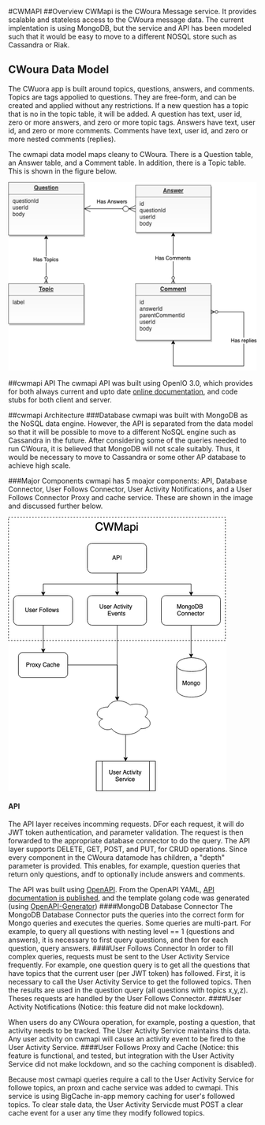 #CWMAPI
##Overview
CWMapi is the CWoura Message service.  It provides scalable and stateless access to the CWoura message data.  The current implentation is using MongoDB, but the service and API has been modeled such that it would be easy to move to a different NOSQL store such as Cassandra or Riak.

## CWoura Data Model
The CWuora app is built around topics, questions, answers, and comments.  Topics are tags appolied to questions.  They are free-form, and can be created and applied without any restrictions.  If a new question has a topic that is no in the topic table, it will be added.  A question has text, user id, zero or more answers, and zero or more topic tags.  Answers have text, user id, and zero or more comments.  Comments have text, user id, and zero or more nested comments (replies).  

The cwmapi data model maps cleany to CWoura.  There is a Question table, an Answer table, and a Comment table. In addition, there is a Topic table.  This is shown in the figure below.

![](./images/CWMAPIDataModel.png)

##cwmapi API
The cwmapi API was built using OpenIO 3.0, which provides for both always current and upto date [online documentation](https://app.swaggerhub.com/apis-docs/jonathannah/cwmapi/1), and code stubs for both client and server.

##cwmapi Architecture
###Database
cwmapi was built with MongoDB as the NoSQL data engine.  However, the API is separated from the data model so that it will be possible to move to a different NoSQL engine such as Cassandra in the future.  After considering some of the queries needed to run CWoura, it is believed that MongoDB will not scale suitably.  Thus, it would be necessary to move to Cassandra or some other AP database to achieve high scale.

###Major Components
cwmapi has 5 moajor components: API, Database Connector, User Follows Connector, User Activity Notifications, and a User Follows Connector Proxy and cache service.  These are shown in the image and discussed further below.

![](./images/CWMapiArchitecture.png)

#### API
The API layer receives incomming requests.  DFor each request, it will do JWT token authentication, and parameter validation.  The request is then forwarded to the appropriate database connector to do the query.  The API layer supports DELETE, GET, POST, and PUT, for CRUD operations.  Since every component in the CWoura datamode has children, a "depth" parameter is provided.  This enables, for example, question queries that return only questions, andf to optionally include answers and comments.  

The API was built using [OpenAPI](https://app.swaggerhub.com/apis/jonathannah/cwmapi/1).  From the OpenAPI YAML, [API documentation is published](https://app.swaggerhub.com/apis-docs/jonathannah/cwmapi/1#/default/getQuestions), and the template golang code was generated (using [OpenAPI-Generator](https://github.com/OpenAPITools/openapi-generator))
####MongoDB Database Connector
The MongoDB Database Connector puts the queries into the correct form for Mongo queries and executes the queries.  Some queries are multi-part.  For example, to query all questions with nesting level == 1 (questions and answers), it is necessary to first query questions, and then for each question, query answers.
####User Follows Connector
In order to fill complex queries, requests must be sent to the User Activity Service frequently.  For example, one question query is to get all the questions that have topics that the current user (per JWT token) has followed.  First, it is necessary to call the User Activity Service to get the followed topics.  Then the results are used in the question query (all questions with topics x,y,z).  Theses requests are handled by the User Follows Connector.
####User Activity Notifications
(Notice: this feature did not make lockdown).  

When users do any CWoura operation, for example, posting a question, that activity needs to be tracked.  The User Activity Service maintains this data.  Any user activity on cwmapi will cause an activity event to be fired to the User Activity Service. 
####User Follows Proxy and Cache
(Notice: this feature is functional, and tested, but integration with the User Activity Service did not make lockdown, and so the caching component is disabled).  

Because most cwmapi queries require a call to the User Activity Service for followe topics, an proxn and cache service was added to cwmapi.  This service is using BigCache in-app memory caching for user's followed topics.  To clear stale data, the User Activity Servicde must POST a clear cache event for a user any time they modify followed topics.



